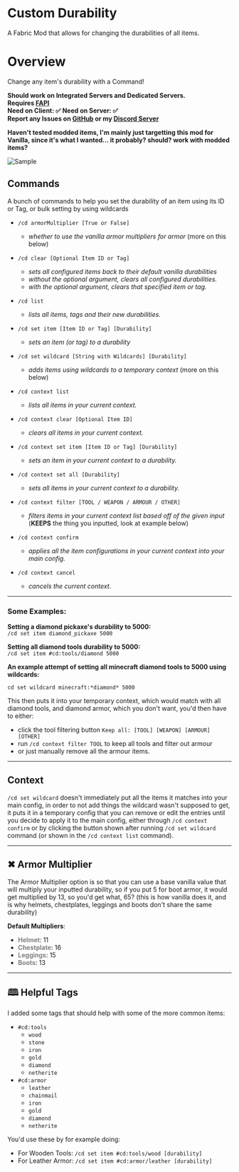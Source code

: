 #  Custom Durability
A Fabric Mod that allows for changing the durabilities of all items.

# Overview
Change any item's durability with a Command!

**Should work on Integrated Servers and Dedicated Servers.**\
**Requires [FAPI](${fabric})**\
**Need on Client: ✅  Need on Server: ✅**\
**Report any Issues on [GitHub](https://github.com/GravityCY/CustomDurability/issues) or my [Discord Server](https://discord.gg/k6SEKxDbpF)**

**Haven't tested modded items, I'm mainly just targetting this mod for Vanilla, since it's what I wanted... it probably? should? work with modded items?**

![Sample](https://i.imgur.com/EcObE6G.png)

## Commands
A bunch of commands to help you set the durability of an item using its ID or Tag, or bulk setting by using wildcards
- `/cd armorMultiplier [True or False]`
  - _whether to use the vanilla armor multipliers for armor_ (more on this below)
- `/cd clear [Optional Item ID or Tag]`
  - _sets all configured items back to their default vanilla durabilities_ 
  - _without the optional argument, clears all configured durabilities._
  - _with the optional argument, clears that specified item or tag._
- `/cd list`
  - *lists all items, tags and their new durabilities.*


- `/cd set item [Item ID or Tag] [Durability]`
  - *sets an item (or tag) to a durability*
- `/cd set wildcard [String with Wildcards] [Durability]` 
  - *adds items using wildcards to a temporary context* (more on this below)


- `/cd context list`
  - *lists all items in your current context.*
- `/cd context clear [Optional Item ID]`
  - *clears all items in your current context.*
- `/cd context set item [Item ID or Tag] [Durability]`
  - *sets an item in your current context to a durability.*
- `/cd context set all [Durability]`
  - *sets all items in your current context to a durability.*
- `/cd context filter [TOOL / WEAPON / ARMOUR / OTHER]`
  - *filters items in your current context list based off of the given input* (**KEEPS** the thing you inputted, look at example below) 
- `/cd context confirm`
  - *applies all the item configurations in your current context into your main config.*
- `/cd context cancel`
  - *cancels the current context.*

---

### Some Examples:

**Setting a diamond pickaxe's durability to 5000:**\
`/cd set item diamond_pickaxe 5000`

**Setting all diamond tools durability to 5000:**\
`/cd set item #cd:tools/diamond 5000`

**An example attempt of setting all minecraft diamond tools to 5000 using wildcards:**

`cd set wildcard minecraft:*diamond* 5000`

This then puts it into your temporary context, which would match with all diamond tools, 
and diamond armor, which you don't want, you'd then have to either:
- click the tool filtering button `Keep all: [TOOL] [WEAPON] [ARMOUR] [OTHER]` 
- run `/cd context filter TOOL` to keep all tools and filter out armour
- or just manually remove all the armour items.

---

## Context
`/cd set wildcard` doesn't immediately put all the items it matches into your main config, 
in order to not add things the wildcard wasn't supposed to get, it puts it in a temporary config that you can remove or edit the entries until you decide to 
apply it to the main config, either through `/cd context confirm` or by clicking the button shown after running `/cd set wildcard` command (or shown in the `/cd context list` command).

---

## ✖ Armor Multiplier
The Armor Multiplier option is so that you can use a base vanilla value that will multiply
your inputted durability, so if you put 5 for boot armor, it would get multiplied by 13, so you'd get what, 65?
(this is how vanilla does it, and is why helmets, chestplates, leggings and boots don't share the same durability)

**Default Multipliers**:
- <span style="color:gray;">**Helmet**</span>: 11
- <span style="color:gray;">**Chestplate**</span>: 16
- <span style="color:gray;">**Leggings**</span>: 15
- <span style="color:gray;">**Boots**</span>: 13

---

## 🕮 Helpful Tags
I added some tags that should help with some of the more common items:

- `#cd:tools`
  - `wood`
  - `stone`
  - `iron`
  - `gold`
  - `diamond`
  - `netherite`
- `#cd:armor`
  - `leather`
  - `chainmail`
  - `iron`
  - `gold`
  - `diamond`
  - `netherite`

You'd use these by for example doing:
- For Wooden Tools: `/cd set item #cd:tools/wood [durability]`
- For Leather Armor: `/cd set item #cd:armor/leather [durability]`